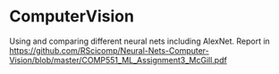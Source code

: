# ComputerVision
Using and comparing different neural nets including AlexNet. Report in https://github.com/RScicomp/Neural-Nets-Computer-Vision/blob/master/COMP551_ML_Assignment3_McGill.pdf
